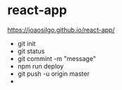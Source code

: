 # react-app
https://joaosilgo.github.io/react-app/


* git init
* git status
* git commint -m "message"
* npm run deploy
* git push -u origin master
* 
